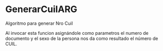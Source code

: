 # GenerarCuilARG
Algoritmo para generar Nro Cuil

Al invocar esta funcion asignándole como parametros el numero de documento y el sexo de la persona nos da como resultado el número de CUIL.
